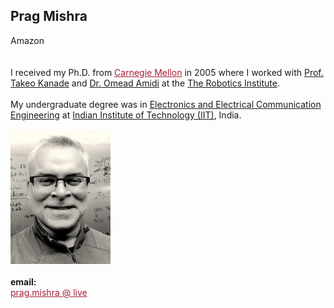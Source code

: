 <html xmlns="http://www.w3.org/1999/xhtml" xml:lang="en">

<head>
<title>Prag Mishra</title>
<meta http-equiv="content-type" content="text/html; charset=iso-8859-1" />

<link rel="stylesheet" href="csstemp.css" type="text/css" media="screen,projection" />
</head>

<body>
<div id="container">
	<div id="main">		
    		<div id="intro">
		<h2>Prag Mishra</h2>
		Amazon
		<br><br><br>	  
		I received my Ph.D. from <a href="http://cs.cmu.edu" style="color:rgb(163,31,52)">Carnegie Mellon</a> in 2005 where I worked with <a href="https://www.ri.cmu.edu/ri-faculty/takeo-kanade/">Prof. Takeo Kanade</a> and <a href = "http://www.cs.cmu.edu/~amidi/"> Dr. Omead Amidi</a> at the <a href="https://www.ri.cmu.edu/">The Robotics Institute</a>.
		<br><br>
		My undergraduate degree was in <a href="http://www.ecdept.iitkgp.ac.in/">Electronics and Electrical Communication Engineering</a> at <a href="http://www.iitkgp.ac.in/">Indian Institute of Technology (IIT)</a>, India.
		<br><br>
		</div>	
		<div id="bio">	
		<img src="images/Prag01.jpg" alt="Prag" width=160px>
		<br><br><b>email:</b><br><a href="mailto:prag.mishra@live.com" style="color:rgb(163,31,52)">prag.mishra @ live</a><br><br>
		</div>
	</div>
</div>
	

</body>

</html>

